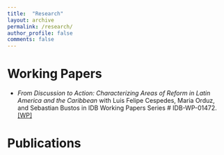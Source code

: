 ```yaml
---
title:  "Research"
layout: archive
permalink: /research/
author_profile: false
comments: false
---
```


# Working Papers

- *From Discussion to Action: Characterizing Areas of Reform in Latin America and the Caribbean* with Luis Felipe Cespedes, Maria Orduz, and Sebastian Bustos in IDB Working Papers Series # IDB-WP-01472. [[WP]](https://publications.iadb.org/en/discussion-action-characterizing-areas-reform-latin-america-and-caribbean)

# Publications

